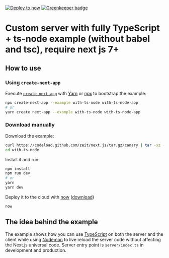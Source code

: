 [![Deploy to now](https://deploy.now.sh/static/button.svg)](https://deploy.now.sh/?repo=https://github.com/zeit/next.js/tree/master/examples/with-ts-node) [![Greenkeeper badge](https://badges.greenkeeper.io/sepiropht/todoist-js-clone.svg)](https://greenkeeper.io/)

# Custom server with fully TypeScript + ts-node example (without babel and tsc), require next js 7+

## How to use

### Using `create-next-app`

Execute [`create-next-app`](https://github.com/segmentio/create-next-app) with [Yarn](https://yarnpkg.com/lang/en/docs/cli/create/) or [npx](https://github.com/zkat/npx#readme) to bootstrap the example:

```bash
npx create-next-app --example with-ts-node with-ts-node-app
# or
yarn create next-app --example with-ts-node with-ts-node-app
```

### Download manually

Download the example:

```bash
curl https://codeload.github.com/zeit/next.js/tar.gz/canary | tar -xz --strip=2 next.js-canary/examples/with-ts-node
cd with-ts-node
```

Install it and run:

```bash
npm install
npm run dev
# or
yarn
yarn dev
```

Deploy it to the cloud with [now](https://zeit.co/now) ([download](https://zeit.co/download))

```bash
now
```

## The idea behind the example

The example shows how you can use [TypeScript](https://typescriptlang.com) on both the server and the client while using [Nodemon](https://nodemon.io/) to live reload the server code without affecting the Next.js universal code.
Server entry point is `server/index.ts` in development and production.
